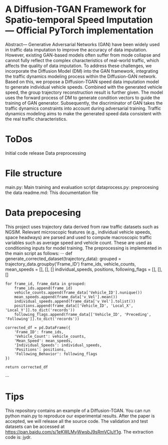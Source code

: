 # A Diffusion-TGAN Framework for Spatio-temporal Speed Imputation — Official PyTorch implementation
Abstract— Generative Adversarial Networks (GAN) have been widely used in traffic data imputation to improve the accuracy of data imputation. However, existing GAN-based models often suffer from mode collapse and cannot fully reflect the complex characteristics of real-world traffic, which affects the quality of data imputation. To address these challenges, we incorporate the Diffusion Model (DM) into the GAN framework, integrating the traffic dynamics modeling process within the Diffusion-GAN network. Based on this, we propose a Diffusion-TGAN speed data imputation model to generate individual vehicle speeds. Combined with the generated vehicle speed, the group trajectory reconstruction result is further given. The model uses the forward process of DM to generate condition vectors to guide the training of GAN generator. Subsequently, the discriminator of GAN takes the traffic dynamics constraints into account during adversarial training. Traffic dynamics modeling aims to make the generated speed data consistent with the real traffic characteristics.
# ToDos
Initial code release
Data preprocessing
# File structure
main.py: Main training and evaluation script
dataprocess.py: preprocesing the data
readme.md: This documentation file
# Data prepocesing
This project uses trajectory data derived from raw traffic datasets such as NGSIM. Relevant microscopic features (e.g., individual vehicle speeds, space headways) are parsed and used to compute macroscopic traffic variables such as average speed and vehicle count. These are used as conditioning inputs for model training.
The preprocessing is implemented in the main script as follows:
···
def generate_corrected_dataset(trajectory_data):
    grouped = trajectory_data.groupby('Frame_ID')
    frame_ids, vehicle_counts, mean_speeds = [], [], []
    individual_speeds, positions, following_flags = [], [], []

    for frame_id, frame_data in grouped:
        frame_ids.append(frame_id)
        vehicle_counts.append(frame_data['Vehicle_ID'].nunique())
        mean_speeds.append(frame_data['v_Vel'].mean())
        individual_speeds.append(frame_data['v_Vel'].tolist())
        positions.append(frame_data[['Vehicle_ID', 'Local_X', 'Local_Y']].to_dict('records'))
        following_flags.append(frame_data[['Vehicle_ID', 'Preceding', 'Following']].to_dict('records'))

    corrected_df = pd.DataFrame({
        'Frame_ID': frame_ids,
        'Vehicle_Count': vehicle_counts,
        'Mean_Speed': mean_speeds,
        'Individual_Speeds': individual_speeds,
        'Positions': positions,
        'Following_Behavior': following_flags
    })

    return corrected_df
···
# Tips
This repository contains an example of a Diffusion-TGAN. You can run python main.py to reproduce our experimental results. 
After the paper is accepted, we will release all the source code. The validation and test datasets can be accessed at https://pan.baidu.com/s/1eKWLMyWwsbJ9sRmVCluY1g. The extraction code is: jydr.
